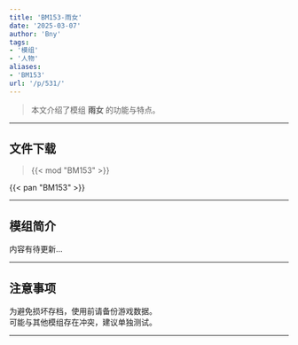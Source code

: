 ```yaml
---
title: 'BM153-雨女'
date: '2025-03-07'
author: 'Bny'
tags:
- '模组'
- '人物'
aliases:
- 'BM153'
url: '/p/531/'
---
```


> 本文介绍了模组 **雨女** 的功能与特点。

---

## 文件下载  

> {{< mod "BM153" >}}  

{{< pan "BM153" >}}  

---

## 模组简介

>  
内容有待更新...  

---

## 注意事项

>  
为避免损坏存档，使用前请备份游戏数据。  
可能与其他模组存在冲突，建议单独测试。  

---


